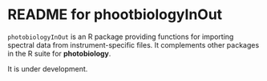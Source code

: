 # README for phootbiologyInOut #

`photobiologyInOut` is an R package providing functions for importing spectral data from instrument-specific files. It complements other packages in the  R suite for __photobiology__.

It is under development.

